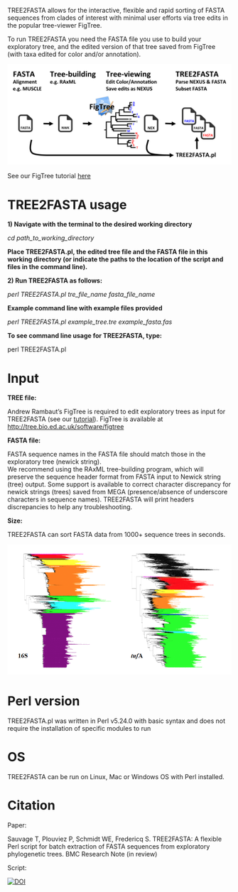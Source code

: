 
TREE2FASTA allows for the interactive, flexible and rapid sorting of FASTA sequences from clades of interest with minimal user efforts via tree edits in the popular tree-viewer FigTree.

To run TREE2FASTA you need the FASTA file you use to build your exploratory tree, and the edited version of that tree saved from FigTree (with taxa edited for color and/or annotation).

![Screenshot](figs/img4git.png)

See our FigTree tutorial [here](FigTree_Tutorial.pdf)

# TREE2FASTA usage

**1) Navigate with the terminal to the desired working directory**

*cd   path_to_working_directory*

**Place TREE2FASTA.pl, the edited tree file and the FASTA file in this working directory
(or indicate the paths to the location of the script and files in the command line).** 

**2) Run TREE2FASTA as follows:**

*perl   TREE2FASTA.pl   tre_file_name   fasta_file_name* 

**Example command line with example files provided**

*perl   TREE2FASTA.pl   example_tree.tre   example_fasta.fas*

**To see command line usage for TREE2FASTA, type:**

perl   TREE2FASTA.pl

# Input

**TREE file:**

Andrew Rambaut’s FigTree is required to edit exploratory trees as input for TREE2FASTA (see our [tutorial](FigTree_Tutorial.pdf)).
FigTree is available at http://tree.bio.ed.ac.uk/software/figtree

**FASTA file:**

FASTA sequence names in the FASTA file should match those in the exploratory tree (newick string).   
We recommend using the RAxML tree-building program, which will preserve the sequence header format from FASTA input to Newick string (tree) output. Some support is available to correct character discrepancy for newick strings (trees) saved from MEGA (presence/absence of underscore characters in sequence names). TREE2FASTA will print headers discrepancies to help any troubleshooting.

**Size:**

TREE2FASTA can sort FASTA data from 1000+ sequence trees in seconds.

![Screenshot](figs/bigtrees.png)

# Perl version

TREE2FASTA.pl was written in Perl v5.24.0 with basic syntax and does not require the installation of specific modules to run

# OS

TREE2FASTA can be run on Linux, Mac or Windows OS with Perl installed. 

# Citation

Paper:

Sauvage T, Plouviez P, Schmidt WE, Fredericq S. TREE2FASTA: A flexible Perl script for batch extraction of FASTA sequences from exploratory phylogenetic trees. BMC Research Note (in review)

Script:

[![DOI](https://zenodo.org/badge/122100035.svg)](https://zenodo.org/badge/latestdoi/122100035)
